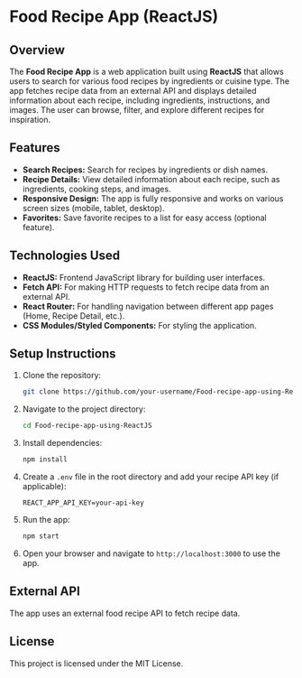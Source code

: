 # Food Recipe App (ReactJS)

## Overview
The **Food Recipe App** is a web application built using **ReactJS** that allows users to search for various food recipes by ingredients or cuisine type. The app fetches recipe data from an external API and displays detailed information about each recipe, including ingredients, instructions, and images. The user can browse, filter, and explore different recipes for inspiration.

## Features
- **Search Recipes:** Search for recipes by ingredients or dish names.
- **Recipe Details:** View detailed information about each recipe, such as ingredients, cooking steps, and images.
- **Responsive Design:** The app is fully responsive and works on various screen sizes (mobile, tablet, desktop).
- **Favorites:** Save favorite recipes to a list for easy access (optional feature).
  
## Technologies Used
- **ReactJS:** Frontend JavaScript library for building user interfaces.
- **Fetch API:** For making HTTP requests to fetch recipe data from an external API.
- **React Router:** For handling navigation between different app pages (Home, Recipe Detail, etc.).
- **CSS Modules/Styled Components:** For styling the application.

## Setup Instructions
1. Clone the repository:
   ```bash
   git clone https://github.com/your-username/Food-recipe-app-using-ReactJS.git
   ```
2. Navigate to the project directory:
   ```bash
   cd Food-recipe-app-using-ReactJS
   ```
3. Install dependencies:
   ```bash
   npm install
   ```
4. Create a `.env` file in the root directory and add your recipe API key (if applicable):
   ```
   REACT_APP_API_KEY=your-api-key
   ```
5. Run the app:
   ```bash
   npm start
   ```
6. Open your browser and navigate to `http://localhost:3000` to use the app.

## External API
The app uses an external food recipe API to fetch recipe data.

## License
This project is licensed under the MIT License.
